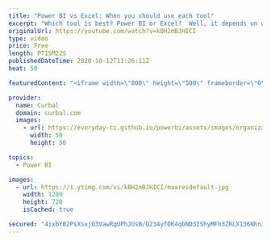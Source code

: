 ```yaml
---
title: "Power BI vs Excel: When you should use each tool"
excerpt: "Which tool is best? Power BI or Excel?  Well, it depends on what you are trying to do. Both tools have unique strengths and limitations and in this video I will try to show both.  Hopefully after watching this video, you will have a better understanding of both tools and will know when to use which depending"
originalUrl: https://youtube.com/watch?v=kBH2mBJHICI
type: video
price: Free
length: PT15M22S
publishedDateTime: 2020-10-12T11:26:11Z
heat: 50

featuredContent: "<iframe width=\"800\" height=\"500\" frameborder=\"0\" src=\"https://www.youtube.com/embed/kBH2mBJHICI\" allow=\"accelerometer; autoplay; encrypted-media; gyroscope; picture-in-picture\" allowfullscreen></iframe>"

provider:
  name: Curbal
  domain: curbal.com
  images:
    - url: https://everyday-cc.github.io/powerbi/assets/images/organizations/curbal.com-50x50.jpg
      width: 50
      height: 50

topics:
  - Power BI

images:
  - url: https://i.ytimg.com/vi/kBH2mBJHICI/maxresdefault.jpg
    width: 1280
    height: 720
    isCached: true

secured: "4ixbY02PsXsxjO3VawRqUPhJUsB/Q234yfOK4qbND3IShyMFh3ZRLX136NhnJsfSQ2NF77XRYPsFGICcUeYHZefv9rkBe5ZFb4kPcPbtls3CsaTDlAaUzEyK9j9O2KbRdN6zudWS+JOLiKtaoK2CgeWRGtO+SH3EewcGWfTSzgR3xs2akLApCvzNXFHNVln+uW0X8r145Tr7wu9SPxzNK7ZslymoGNn+OqqGI/cOMhTLkInW4PVQbryl+PCDCB9vce1kKHaAzx9fHVioggdJh9JQIp9cKIqG73SEQybXGWLQL1pL0CIwsSc0setXiAWJbr71H4uxzReSSEeKnwkXXZOZBM6atTSiqiOLbEKr90I9WWHVoRBpJ5DGwD284XZjaPVF2leU/wMY0axuWHtT3qio23j995WWQV2Ai5nN0dE=;0DaSaNYgjNuzzp3AUnVEcA=="
---
```


